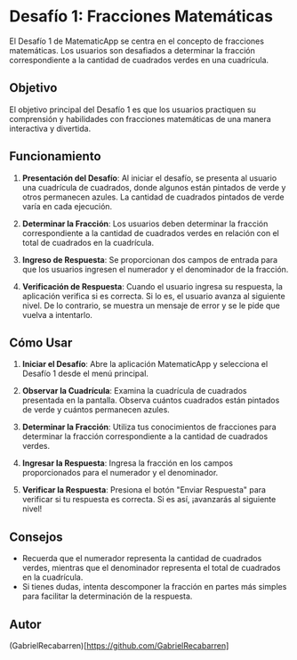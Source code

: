 
# Desafío 1: Fracciones Matemáticas

El Desafío 1 de MatematicApp se centra en el concepto de fracciones matemáticas. Los usuarios son desafiados a determinar la fracción correspondiente a la cantidad de cuadrados verdes en una cuadrícula.

## Objetivo

El objetivo principal del Desafío 1 es que los usuarios practiquen su comprensión y habilidades con fracciones matemáticas de una manera interactiva y divertida.

## Funcionamiento

1. **Presentación del Desafío**: Al iniciar el desafío, se presenta al usuario una cuadrícula de cuadrados, donde algunos están pintados de verde y otros permanecen azules. La cantidad de cuadrados pintados de verde varía en cada ejecución.

2. **Determinar la Fracción**: Los usuarios deben determinar la fracción correspondiente a la cantidad de cuadrados verdes en relación con el total de cuadrados en la cuadrícula.

3. **Ingreso de Respuesta**: Se proporcionan dos campos de entrada para que los usuarios ingresen el numerador y el denominador de la fracción.

4. **Verificación de Respuesta**: Cuando el usuario ingresa su respuesta, la aplicación verifica si es correcta. Si lo es, el usuario avanza al siguiente nivel. De lo contrario, se muestra un mensaje de error y se le pide que vuelva a intentarlo.

## Cómo Usar

1. **Iniciar el Desafío**: Abre la aplicación MatematicApp y selecciona el Desafío 1 desde el menú principal.

2. **Observar la Cuadrícula**: Examina la cuadrícula de cuadrados presentada en la pantalla. Observa cuántos cuadrados están pintados de verde y cuántos permanecen azules.

3. **Determinar la Fracción**: Utiliza tus conocimientos de fracciones para determinar la fracción correspondiente a la cantidad de cuadrados verdes.

4. **Ingresar la Respuesta**: Ingresa la fracción en los campos proporcionados para el numerador y el denominador.

5. **Verificar la Respuesta**: Presiona el botón "Enviar Respuesta" para verificar si tu respuesta es correcta. Si es así, ¡avanzarás al siguiente nivel!

## Consejos

- Recuerda que el numerador representa la cantidad de cuadrados verdes, mientras que el denominador representa el total de cuadrados en la cuadrícula.
- Si tienes dudas, intenta descomponer la fracción en partes más simples para facilitar la determinación de la respuesta.

## Autor
(GabrielRecabarren)[https://github.com/GabrielRecabarren]